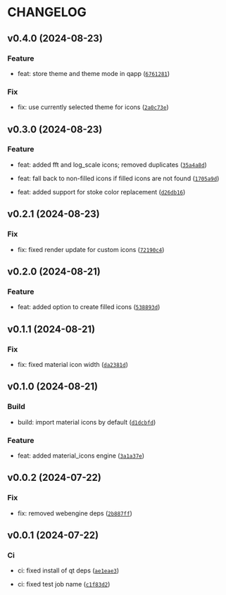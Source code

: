 # CHANGELOG

## v0.4.0 (2024-08-23)

### Feature

* feat: store theme and theme mode in qapp ([`6761281`](https://gitlab.psi.ch/bec/bec_qthemes/-/commit/67612811ba077ae823a6c4f7d84b0f2edafdf760))

### Fix

* fix: use currently selected theme for icons ([`2a0c73e`](https://gitlab.psi.ch/bec/bec_qthemes/-/commit/2a0c73ec5fcb5fb6ea97fe31ab719f3687f26f95))

## v0.3.0 (2024-08-23)

### Feature

* feat: added fft and log_scale icons; removed duplicates ([`35a4a8d`](https://gitlab.psi.ch/bec/bec_qthemes/-/commit/35a4a8db39f96340e306701a352836e3639038af))

* feat: fall back to non-filled icons if filled icons are not found ([`1705a9d`](https://gitlab.psi.ch/bec/bec_qthemes/-/commit/1705a9df0984b7f545f0dc36dfcfcce9e24305cc))

* feat: added support for stoke color replacement ([`d26db16`](https://gitlab.psi.ch/bec/bec_qthemes/-/commit/d26db16d3596484f497da0869add12ebf2945606))

## v0.2.1 (2024-08-23)

### Fix

* fix: fixed render update for custom icons ([`72190c4`](https://gitlab.psi.ch/bec/bec_qthemes/-/commit/72190c45884ecda5dc9c5ef109d8730f286f8f0e))

## v0.2.0 (2024-08-21)

### Feature

* feat: added option to create filled icons ([`538893d`](https://gitlab.psi.ch/bec/bec_qthemes/-/commit/538893d898825a18f01d47c705d3c2869016d892))

## v0.1.1 (2024-08-21)

### Fix

* fix: fixed material icon width ([`da2381d`](https://gitlab.psi.ch/bec/bec_qthemes/-/commit/da2381d8abaa40e7aedf2f9b9c2d94b6a1625ab7))

## v0.1.0 (2024-08-21)

### Build

* build: import material icons by default ([`d1dcbfd`](https://gitlab.psi.ch/bec/bec_qthemes/-/commit/d1dcbfdd48fc4f67d69d17cf12f6e084df26cf90))

### Feature

* feat: added material_icons engine ([`3a1a37e`](https://gitlab.psi.ch/bec/bec_qthemes/-/commit/3a1a37e241a7f32e0ab209c7ce2ffc18160ed9f6))

## v0.0.2 (2024-07-22)

### Fix

* fix: removed webengine deps ([`2b887ff`](https://gitlab.psi.ch/bec/bec_qthemes/-/commit/2b887ffabc6932ffc3b8518ba065223f828c2f88))

## v0.0.1 (2024-07-22)

### Ci

* ci: fixed install of qt deps ([`ae1eae3`](https://gitlab.psi.ch/bec/bec_qthemes/-/commit/ae1eae360cf23e95d81e91fb54b73ca659291d33))

* ci: fixed test job name ([`c1f83d2`](https://gitlab.psi.ch/bec/bec_qthemes/-/commit/c1f83d242e585e6be1aef7fdaf660fd3bb2fc38e))
